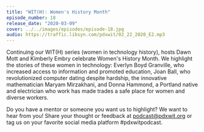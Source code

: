 ```yaml
---
title: "WIT(H): Women's History Month"
episode_number: 18
release_date: "2020-03-09"
cover: ../../images/episodes/episode-18.jpg
audio: https://traffic.libsyn.com/pdxwit/02_22_2020_E2.mp3
---
```

Continuing our WIT(H) series (women in technology history), hosts Dawn Mott and Kimberly Embry celebrate Women's History Month. We highlight the stories of these women in technology: Everlyn Boyd Granville, who increased access to information and promoted education, Joan Ball, who revolutionized computer dating despite hardship, the innovative mathematician Maryam Mirzakhani, and Donna Hammond, a Portland native and electrician who work has made trades a safe place for women and diverse workers.

Do you have a mentor or someone you want us to highlight? We want to hear from you! Share your thought or feedback at [podcast@pdxwit.org](mailto:podcast@pdxwit.org) or tag us on your favorite social media platform #pdxwitpodcast.
